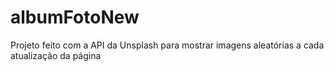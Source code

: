 # albumFotoNew
Projeto feito com a API da Unsplash para mostrar imagens aleatórias a cada atualização da página
